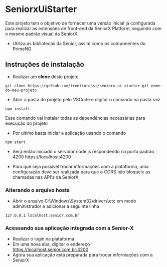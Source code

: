 # SeniorxUiStarter

Este projeto tem o objetivo de fornecer uma versão inicial já configurada para realizar as extensões de front-end da SeniorX Platform, seguindo com o mesmo padrão visual da SeniorX.

- Utiliza as bibliotecas da Senior, assim como os componentes do PrimeNG

## Instruções de instalação
- Realizar um **clone** deste projeto
```
git clone https://github.com/trentinrossi/seniorx-ui-starter.git nome-do-meu-projeto
```

- Abrir a pasta do projeto pelo VSCode e digitar o comando na pasta raiz
```
npm install
```
Esse comando vai instalar todas as dependências necessárias para execução do projeto

- Por ultimo basta iniciar a aplicação usando o comando
```
npm start
```

- Será então iniciado o servidor node.js respondendo na porta padrão 4200 https://localhost:4200

- Para que seja possível trocar informações com a plataforma, uma configuração deve ser realizada para que o CORS não bloqueie as chamadas nas API's da SeniorX

### Alterando o arquivo hosts
- Abrir o arquivo C:\Windows\System32\drivers\etc em modo administrador e adicionar a seguinte linha
```
127.0.0.1 localhost.senior.com.br
```

### Acessando sua aplicação integrada com a Senior-X
- Realizar o login na plataforma
- Em uma nova aba, digitar o endereço https://localhost.senior.com.br:4200
- Agora sua aplicação está preparada para trocar informações com a SeniorX

